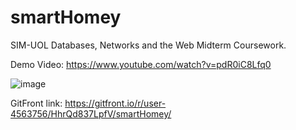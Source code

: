 # smartHomey
SIM-UOL Databases, Networks and the Web Midterm Coursework.  

Demo Video: https://www.youtube.com/watch?v=pdR0iC8Lfq0  

![image](https://user-images.githubusercontent.com/86581908/188805705-716e0fed-93c4-45f7-8a58-3df0c1955e5b.png)    

GitFront link: https://gitfront.io/r/user-4563756/HhrQd837LpfV/smartHomey/  

